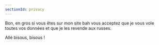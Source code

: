 ```yaml
---
sectionId: privacy
---
```


Bon, en gros si vous êtes sur mon site bah vous acceptez que je vous vole toutes vos données et que je les revende aux russes. 

Allé bisous, bisous !
